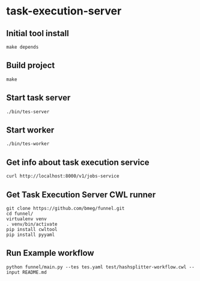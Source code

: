 # task-execution-server

## Initial tool install
```
make depends
```


## Build project
```
make
```

## Start task server
```
./bin/tes-server
```

## Start worker
```
./bin/tes-worker
```

## Get info about task execution service
```
curl http://localhost:8000/v1/jobs-service
```

## Get Task Execution Server CWL runner
```
git clone https://github.com/bmeg/funnel.git
cd funnel/
virtualenv venv
. venv/bin/activate
pip install cwltool
pip install pyyaml
```

## Run Example workflow
```
python funnel/main.py --tes tes.yaml test/hashsplitter-workflow.cwl --input README.md 

```
